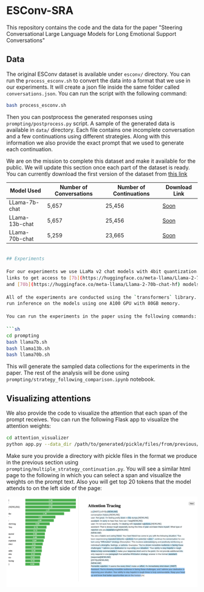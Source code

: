 # ESConv-SRA

This repository contains the code and the data for the paper "Steering Conversational Large Language Models for Long
Emotional Support Conversations"

## Data

The original ESConv dataset is available under `esconv/` directory. You can run the `process_esconv.sh` to
convert the data into a format that we use in our experiments. It will create a json file inside the same folder
called `conversations.json`. You can run the script with the following command:

```sh
bash process_esconv.sh
```

Then you can postprocess the generated responses using `prompting/postprocess.py` script. A sample of the generated data
is available in `data/` directory. Each file contains one incomplete conversation and a few continuations using 
different strategies. Along with this information we also provide the exact prompt that we used to generate each continuation.

We are on the mission to complete this dataset and make it available for the public. We will update this section once each
part of the dataset is ready. You can currently download the first version of the dataset from [this link](https://drive.google.com/file/d/11UOExWowxcQfi168zGJ5M2AJmK9J_MaV/view?usp=sharing)

| Model Used | Number of Conversations | Number of Continuations | Download Link |
|------------|-------------------------|-------------------------|---------------|
| LLama-7b-chat    | 5,657                     | 25,456                      | [Soon](#) |
| LLama-13b-chat    | 5,657                     | 25,456                      | [Soon](#) |
| LLama-70b-chat     | 5,259                     | 23,665                      | [Soon](#) |


```sh

## Experiments

For our experiments we use LLaMa v2 chat models with 4bit quantization. You can follow the instruction in the following
links to get access to [7b](https://huggingface.co/meta-llama/Llama-2-7b-chat-hf), [13b](https://huggingface.co/meta-llama/Llama-2-13b-chat-hf) 
and [70b](https://huggingface.co/meta-llama/Llama-2-70b-chat-hf) models on huggingface.

All of the experiments are conducted using the `transformers` library. We use bitsandbytes to quantize the models. We also
run inference on the models using one A100 GPU with 80GB memory.

You can run the experiments in the paper using the following commands:

```sh
cd prompting
bash llama7b.sh
bash llama13b.sh
bash llama70b.sh
```

This will generate the sampled data collections for the experiments in the paper. The rest of the 
analysis will be done using `prompting/strategy_following_comparison.ipynb` notebook.

## Visualizing attentions

We also provide the code to visualize the attention that each span of the prompt receives. You can run the following
Flask app to visualize the attention weights:

```sh
cd attention_visualizer
python app.py --data_dir /path/to/generated/pickle/files/from/previous/step
```

Make sure you provide a directory with pickle files in the format we produce in the previous section
using `prompting/multiple_strategy_continuation.py`. You will see a similar html page to the following
in which you can select a span and visualize the weights on the prompt text. Also you will get top
20 tokens that the model attends to on the left side of the page:

![attention highlighting](attention_visualizer/static/demo.png)